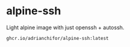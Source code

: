 # alpine-ssh

Light alpine image with just openssh + autossh.

`ghcr.io/adrianchifor/alpine-ssh:latest`
